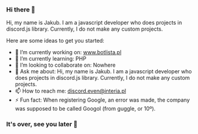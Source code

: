 ### Hi there 👋

Hi, my name is Jakub. I am a javascript developer who does projects in discord.js library. Currently, I do not make any custom projects.

Here are some ideas to get you started:

- 🔭 I’m currently working on: www.botlista.pl
- 🌱 I’m currently learning: PHP
- 👯 I’m looking to collaborate on: Nowhere
- 💬 Ask me about: Hi, my name is Jakub. I am a javascript developer who does projects in discord.js library. Currently, I do not make any custom projects.
- 📫 How to reach me: discord.even@interia.pl
- ⚡ Fun fact: When registering Google, an error was made, the company was supposed to be called Googol (from guggle, or 10º).

### It's over, see you later 👋
